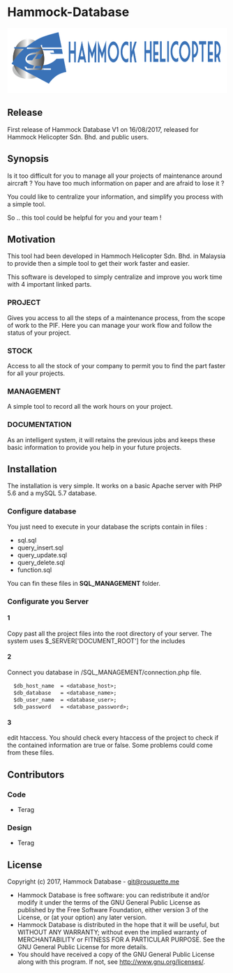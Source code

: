 # Hammock-Database

<p align="center">
  <img src="https://raw.githubusercontent.com/Terag/Hammock-Database/master/img/HammockHelicopter.PNG" alt="Hammock Logo" height="150">
</p>

## Release

First release of Hammock Database V1 on 16/08/2017, released for Hammock Helicopter Sdn. Bhd. and public users.

## Synopsis

Is it too difficult for you to manage all your projects of maintenance around aircraft ? You have too much information on paper and are afraid to lose it ?

You could like to centralize your information, and simplify you process with a simple tool.

So .. this tool could be helpful for you and your team !

## Motivation

This tool had been developed in Hammoch Helicopter Sdn. Bhd. in Malaysia to provide then a simple tool to get their work faster and easier.

This software is developed to simply centralize and improve you work time with 4 important linked parts.

### PROJECT

Gives you access to all the steps of a maintenance process, from the scope of work to the PIF. Here you can manage your work flow and follow the status of your project.

### STOCK

Access to all the stock of your company to permit you to find the part faster for all your projects.

### MANAGEMENT

A simple tool to record all the work hours on your project.

### DOCUMENTATION

As an intelligent system, it will retains the previous jobs and keeps these basic information to provide you help in your future projects.

## Installation

The installation is very simple. It works on a basic Apache server with PHP 5.6 and a mySQL 5.7 database.

### Configure database

You just need to execute in your database the scripts contain in files :
  * sql.sql
  * query_insert.sql
  * query_update.sql
  * query_delete.sql
  * function.sql
  
You can fin these files in <b>SQL_MANAGEMENT</b> folder.

### Configurate you Server

#### 1

Copy past all the project files into the root directory of your server.
The system uses $_SERVER['DOCUMENT_ROOT'] for the includes

#### 2

Connect you database in /SQL_MANAGEMENT/connection.php file.

~~~ connection.php
  $db_host_name  = <database_host>;
  $db_database   = <database_name>;
  $db_user_name  = <database_user>;
  $db_password   = <database_password>;
~~~

#### 3

edit htaccess. You should check every htaccess of the project to check if the contained information are true or false.
Some problems could come from these files.

## Contributors

### Code
  * Terag
  
### Design
   * Terag

## License

Copyright (c) 2017, Hammock Database - git@rouquette.me

 * Hammock Database is free software: you can redistribute it and/or modify
it under the terms of the GNU General Public License as published by
the Free Software Foundation, either version 3 of the License, or
(at your option) any later version.
 * Hammock Database is distributed in the hope that it will be useful,
but WITHOUT ANY WARRANTY; without even the implied warranty of
MERCHANTABILITY or FITNESS FOR A PARTICULAR PURPOSE.  See the
GNU General Public License for more details.
 * You should have received a copy of the GNU General Public License
along with this program.  If not, see <http://www.gnu.org/licenses/>.
